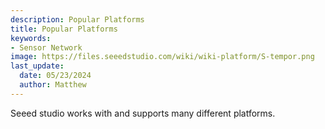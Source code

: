 ```yaml
---
description: Popular Platforms
title: Popular Platforms
keywords:
- Sensor Network
image: https://files.seeedstudio.com/wiki/wiki-platform/S-tempor.png
last_update:
  date: 05/23/2024
  author: Matthew
---
```


Seeed studio works with and supports many different platforms.


